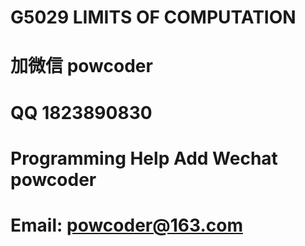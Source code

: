 # G5029 LIMITS OF COMPUTATION
# 加微信 powcoder

# QQ 1823890830

# Programming Help Add Wechat powcoder

# Email: powcoder@163.com

